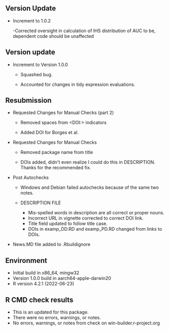 ## Version Update
-   Increment to 1.0.2

    -Corrected oversight in calculation of IHS distribution of AUC to be,
    dependent code should be unaffected

## Version update

-   Increment to Version 1.0.0
    
    -   Squashed bug.
    
    -   Accounted for changes in tidy expression evaluations.

## Resubmission

-   Requested Changes for Manual Checks (part 2)

    -   Removed spaces from \<DOI:\> indicators

    -   Added DOI for Borges et al.

-   Requested Changes for Manual Checks

    -   Removed package name from title

    -   DOIs added, didn't even realize I could do this in DESCRIPTION. Thanks for the recommended fix.

-   Post Autochecks

    -   Windows and Debian failed autochecks because of the same two notes.

    -   DESCRIPTION FILE

        -   Mis-spelled words in description are all correct or proper nouns.
        -   Incorrect URL in vignette corrected to correct DOI link.
        -   Title field updated to follow title case.
        -   DOIs in examp_DD.RD and examp_PD.RD changed from links to DOIs.

-   News.MD file added to .Rbuildignore

## Environment

-   Initial build in x86_64, mingw32
-   Version 1.0.0 build in aarch64-apple-darwin20
-   R version 4.2.1 (2022-06-23)

## R CMD check results

-   This is an updated for this package.
-   There were no errors, warnings, or notes.
-   No errors, warnings, or notes from check on win-builder.r-project.org
